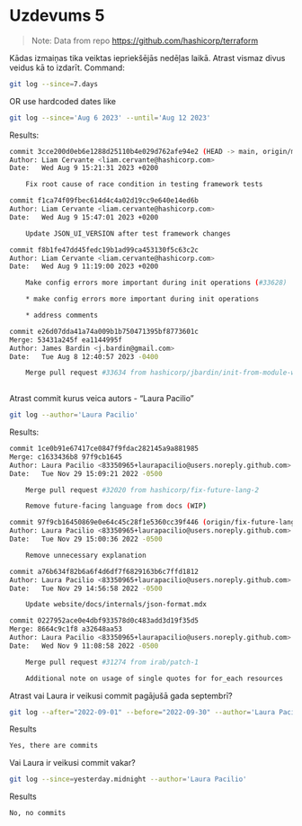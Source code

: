 [//]: # (Galina Harjkova)

# Uzdevums 5
> Note: Data from repo https://github.com/hashicorp/terraform

Kādas izmaiņas tika veiktas iepriekšējās nedēļas laikā. Atrast vismaz divus veidus kā to izdarīt.
Command:
```sh
git log --since=7.days
```
OR use hardcoded dates like
```sh
git log --since='Aug 6 2023' --until='Aug 12 2023'
```
Results:
```sh
commit 3cce200d0eb6e1288d25110b4e029d762afe94e2 (HEAD -> main, origin/main, origin/HEAD)
Author: Liam Cervante <liam.cervante@hashicorp.com>
Date:   Wed Aug 9 15:21:31 2023 +0200

    Fix root cause of race condition in testing framework tests

commit f1ca74f09fbec614d4c4a02d19cc9e640e14ed6b
Author: Liam Cervante <liam.cervante@hashicorp.com>
Date:   Wed Aug 9 15:47:01 2023 +0200

    Update JSON_UI_VERSION after test framework changes

commit f8b1fe47dd45fedc19b1ad99ca453130f5c63c2c
Author: Liam Cervante <liam.cervante@hashicorp.com>
Date:   Wed Aug 9 11:19:00 2023 +0200

    Make config errors more important during init operations (#33628)

    * make config errors more important during init operations

    * address comments

commit e26d07dda41a74a009b1b750471395bf8773601c
Merge: 53431a245f ea1144995f
Author: James Bardin <j.bardin@gmail.com>
Date:   Tue Aug 8 12:40:57 2023 -0400

    Merge pull request #33634 from hashicorp/jbardin/init-from-module-warnings
    
```
Atrast commit kurus veica autors - “Laura Pacilio”
```sh
git log --author='Laura Pacilio'
```
Results:
```sh
commit 1ce0b91e67417ce0847f9fdac282145a9a881985
Merge: c1633436b8 97f9cb1645
Author: Laura Pacilio <83350965+laurapacilio@users.noreply.github.com>
Date:   Tue Nov 29 15:09:21 2022 -0500

    Merge pull request #32020 from hashicorp/fix-future-lang-2

    Remove future-facing language from docs (WIP)

commit 97f9cb16450869e0e64c45c28f1e5360cc39f446 (origin/fix-future-lang-2)
Author: Laura Pacilio <83350965+laurapacilio@users.noreply.github.com>
Date:   Tue Nov 29 15:00:36 2022 -0500

    Remove unnecessary explanation

commit a76b634f82b6a6f4d6df7f6829163b6c7ffd1812
Author: Laura Pacilio <83350965+laurapacilio@users.noreply.github.com>
Date:   Tue Nov 29 14:56:58 2022 -0500

    Update website/docs/internals/json-format.mdx

commit 0227952ace0e4dbf933578d0c483add3d19f35d5
Merge: 8664c9c1f8 a32648aa53
Author: Laura Pacilio <83350965+laurapacilio@users.noreply.github.com>
Date:   Wed Nov 9 11:08:58 2022 -0500

    Merge pull request #31274 from irab/patch-1

    Additional note on usage of single quotes for for_each resources
```

Atrast vai Laura ir veikusi commit pagājušā gada septembrī?
```sh
git log --after="2022-09-01" --before="2022-09-30" --author='Laura Pacilio'
```
Results
```sh
Yes, there are commits
```
Vai Laura ir veikusi commit vakar?
```sh
git log --since=yesterday.midnight --author='Laura Pacilio'
```
Results
```sh
No, no commits
```
